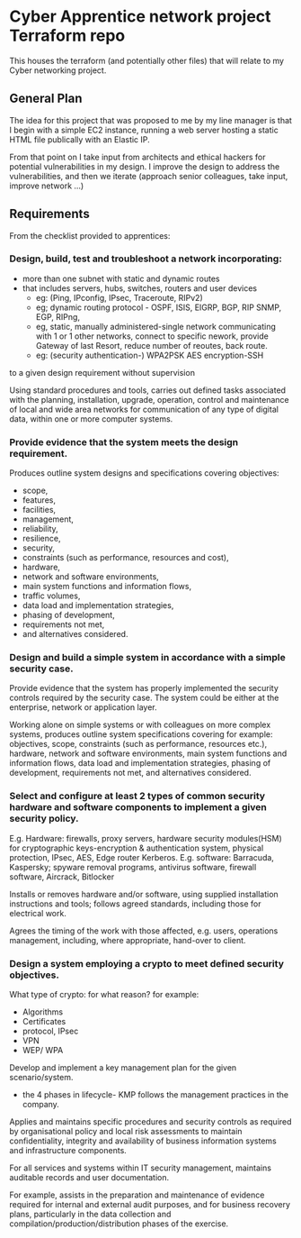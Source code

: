 Cyber Apprentice network project Terraform repo
==========
This houses the terraform (and potentially other files) that will relate to my Cyber networking
project.

## General Plan
The idea for this project that was proposed to me by my line manager is that I begin with a simple
EC2 instance, running a web server hosting a static HTML file publically with an Elastic IP.

From that point on I take input from architects and ethical hackers for potential vulnerabilities in my design. I improve the design to address the vulnerabilities, and then we iterate (approach
senior colleagues, take input, improve network ...)

## Requirements

From the checklist provided to apprentices:

### Design, build, test and troubleshoot a network incorporating:

- more than one subnet with static and dynamic routes
- that includes servers, hubs, switches, routers and user devices
    - eg: (Ping, IPconfig, IPsec, Traceroute, RIPv2)
    - eg; dynamic routing protocol - OSPF, ISIS, EIGRP, BGP, RIP SNMP, EGP, RIPng,
    - eg, static, manually administered-single network communicating with 1 or 1 other networks, connect to specific nework, provide Gateway of last Resort, reduce number of reoutes, back route.
    - eg: (security authentication-) WPA2PSK AES encryption-SSH

to a given design requirement without supervision

Using standard procedures and tools, carries out defined tasks associated with the planning,
installation, upgrade, operation, control and maintenance of local and wide area networks for
communication of any type of digital data, within one or more computer systems.

### Provide evidence that the system meets the design requirement.

Produces outline system designs and specifications covering objectives:

- scope,
- features,
- facilities,
- management,
- reliability,
- resilience,
- security,
- constraints (such as performance, resources and cost),
- hardware,
- network and software environments,
- main system functions and information flows,
- traffic volumes,
- data load and implementation strategies,
- phasing of development,
- requirements not met,
- and alternatives considered.

### Design and build a simple system in accordance with a simple security case.
Provide evidence that the system has properly implemented the security controls required by the
security case. The system could be either at the enterprise, network or application layer.

Working alone on simple systems or with colleagues on more complex systems, produces outline system
specifications covering for example: objectives, scope, constraints (such as performance, resources
etc.), hardware, network and software environments, main system functions and information flows,
data load and implementation strategies, phasing of development, requirements not met, and
alternatives considered.

### Select and configure at least 2  types of common security hardware and software components to implement a given security policy.
E.g. Hardware: firewalls, proxy servers, hardware security modules(HSM) for cryptographic
keys-encryption & authentication system, physical protection, IPsec, AES, Edge router Kerberos.
E.g. software: Barracuda, Kaspersky; spyware removal programs,  antivirus software, firewall
software, Aircrack, Bitlocker

Installs or removes hardware and/or software, using supplied installation instructions and tools;
follows agreed standards, including those for electrical work.

Agrees the timing of the work with those affected, e.g. users, operations management, including,
where appropriate, hand-over to client.

### Design a system employing a crypto to meet defined security objectives.
What type of crypto: for what reason?  for example:

- Algorithms
- Certificates
- protocol, IPsec
- VPN
- WEP/ WPA

Develop and implement a key management plan for the given scenario/system.

- the 4 phases in lifecycle- KMP follows the management practices in the company.

Applies and maintains specific procedures and security controls as required by organisational policy
and local risk assessments to maintain confidentiality, integrity and availability of business
information systems and infrastructure components.

For all services and systems within IT security management, maintains auditable records and user documentation.

For example, assists in the preparation and maintenance of evidence required for internal and
external audit purposes, and for business recovery plans, particularly in the data collection and
compilation/production/distribution phases of the exercise.
